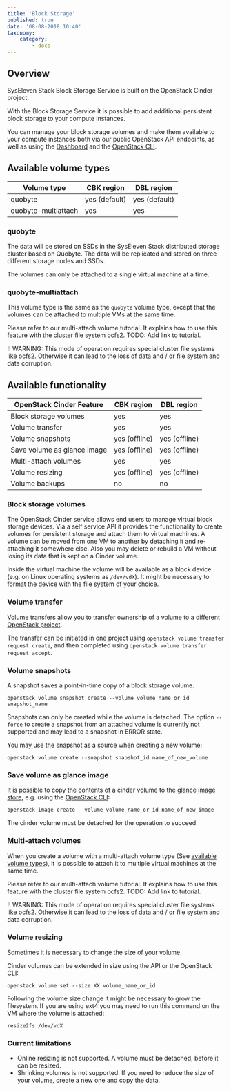 ```yaml
---
title: 'Block Storage'
published: true
date: '08-08-2018 10:40'
taxonomy:
    category:
        - docs
---
```


## Overview

SysEleven Stack Block Storage Service is built on the OpenStack Cinder project.

With the Block Storage Service it is possible to add additional persistent block storage to your compute instances.

You can manage your block storage volumes and make them available to your compute instances both via our public OpenStack API endpoints, as well as using the [Dashboard](https://dashboard.cloud.syseleven.net) and the [OpenStack CLI](../../02.Tutorials/02.api-access/docs.en.md).

## Available volume types

| Volume type                             |   CBK region   |   DBL region
| ----------------------------------------|----------------|-------------
| quobyte                                 | yes (default)  | yes (default)
| quobyte-multiattach                     | yes            | yes

### quobyte

The data will be stored on SSDs in the SysEleven Stack distributed storage cluster based on Quobyte. The data will be replicated and stored on three different storage nodes and SSDs.

The volumes can only be attached to a single virtual machine at a time.

### quobyte-multiattach

This volume type is the same as the `quobyte` volume type, except that the volumes can be attached to multiple VMs at the same time.

Please refer to our multi-attach volume tutorial. It explains how to use this feature with the cluster file system ocfs2. TODO: Add link to tutorial.

!! WARNING: This mode of operation requires special cluster file systems like ocfs2. Otherwise it can lead to the loss of data and / or file system and data corruption.

## Available functionality

| OpenStack Cinder Feature                |   CBK region   |   DBL region
| ----------------------------------------|----------------|-------------
| Block storage volumes                   | yes | yes
| Volume transfer                         | yes | yes
| Volume snapshots                        | yes (offline) | yes (offline)
| Save volume as glance image             | yes (offline) | yes (offline)
| Multi-attach volumes                    | yes | yes
| Volume resizing                         | yes (offline) | yes (offline)
| Volume backups                          | no | no

### Block storage volumes

The OpenStack Cinder service allows end users to manage virtual block storage
devices. Via a self service API it provides the functionality to create volumes
for persistent storage and attach them to virtual machines.
A volume can be moved from one VM to another by detaching it and re-attaching
it somewhere else. Also you may delete or rebuild a VM without losing its data
that is kept on a Cinder volume.

Inside the virtual machine the volume will be available as a block device (e.g. on Linux operating systems as `/dev/vdX`). It might be necessary to format the device with the file system of your choice.

### Volume transfer

Volume transfers allow you to transfer ownership of a volume to a different [OpenStack project](../01.identity-and-access/docs.en.md).

The transfer can be initiated in one project using `openstack volume transfer request create`, and then completed using `openstack volume transfer request accept`.

### Volume snapshots

A snapshot saves a point-in-time copy of a block storage volume.

```shell
openstack volume snapshot create --volume volume_name_or_id snapshot_name
```

Snapshots can only be created while the volume is detached. The option `--force` to create a snapshot from an attached volume is currently not supported and may lead to a snapshot in ERROR state.

You may use the snapshot as a source when creating a new volume:

```shell
openstack volume create --snapshot snapshot_id name_of_new_volume
```

### Save volume as glance image

It is possible to copy the contents of a cinder volume to the [glance image store](../06.images/docs.en.md), e.g. using the [OpenStack CLI](../../02.Tutorials/02.api-access/docs.en.md):

```shell
openstack image create --volume volume_name_or_id name_of_new_image
```

The cinder volume must be detached for the operation to succeed.

### Multi-attach volumes

When you create a volume with a multi-attach volume type (See <a href="#Available volume types">available volume types</a>), it is possible to attach it to multiple virtual machines at the same time.

Please refer to our multi-attach volume tutorial. It explains how to use this feature with the cluster file system ocfs2. TODO: Add link to tutorial.

!! WARNING: This mode of operation requires special cluster file systems like ocfs2. Otherwise it can lead to the loss of data and / or file system and data corruption.

### Volume resizing

Sometimes it is necessary to change the size of your volume.

Cinder volumes can be extended in size using the API or the OpenStack CLI:

```shell
openstack volume set --size XX volume_name_or_id
```

Following the volume size change it might be necessary to grow the filesystem. If you are using ext4 you may need to run this command on the VM where the volume is attached:

```shell
resize2fs /dev/vdX
```

### Current limitations

- Online resizing is not supported. A volume must be detached, before it can be resized.
- Shrinking volumes is not supported. If you need to reduce the size of your volume, create a new one and copy the data.
